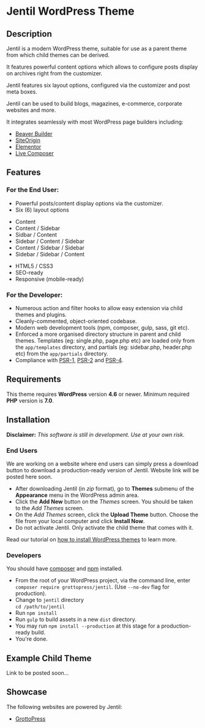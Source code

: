 # Jentil WordPress Theme

## Description

Jentil is a modern WordPress theme, suitable for use as a parent theme from which child themes can be derived.

It features powerful content options which allows to configure posts display on archives right from the customizer.

Jentil features six layout options, configured via the customizer and post meta boxes.

Jentil can be used to build blogs, magazines, e-commerce, corporate websites and more.

It integrates seamlessly with most WordPress page builders including:

- [Beaver Builder](https://wordpress.org/plugins/beaver-builder-lite-version/)
- [SiteOrigin](https://wordpress.org/plugins/siteorigin-panels/)
- [Elementor](https://wordpress.org/plugins/elementor/)
- [Live Composer](https://wordpress.org/plugins/live-composer-page-builder/)

## Features

### For the End User:
- Powerful posts/content display options via the customizer.
- Six (6) layout options  
 * Content
 * Content / Sidebar
 * Sidbar / Content
 * Sidebar / Content / Sidebar
 * Content / Sidebar / Sidebar
 * Sidebar / Sidebar / Content
- HTML5 / CSS3
- SEO-ready
- Responsive (mobile-ready)

### For the Developer:
- Numerous action and filter hooks to allow easy extension via child themes and plugins.
- Cleanly-commented, object-oriented codebase.
- Modern web development tools (npm, composer, gulp, sass, git etc).
- Enforced a more organised directory structure in parent and child themes. Templates (eg: single.php, page.php etc) are loaded only from the `app/templates` directory, and partials (eg: sidebar.php, header.php etc) from the `app/partials` directory.
- Compliance with [PSR-1](http://www.php-fig.org/psr/psr-1/), [PSR-2](http://www.php-fig.org/psr/psr-2/) and [PSR-4](http://www.php-fig.org/psr/psr-4/).

## Requirements

This theme requires **WordPress** version **4.6** or newer. Minimum required **PHP** version is **7.0**.

## Installation

**Disclaimer:** *This software is still in development. Use at your own risk.*

### End Users

We are working on a website where end users can simply press a download button to download a production-ready version of Jentil. Website link will be posted here soon.

- After downloading Jentil (in *zip* format), go to **Themes** submenu of the **Appearance** menu in the WordPress admin area.
- Click the **Add New** button on the *Themes* screen. You should be taken to the *Add Themes* screen.
- On the *Add Themes* screen, click the **Upload Theme** button. Choose the file from your local computer and click **Install Now**.
- Do not activate Jentil. Only activate the child theme that comes with it.

Read our tutorial on [how to install WordPress themes](https://www.grottopress.com/tutorials/wordpress-themes-installation/) to learn more.

### Developers

You should have [composer](https://getcomposer.org/) and [npm](https://www.npmjs.com/) installed.

- From the root of your WordPress project, via the command line, enter `composer require grottopress/jentil`. (Use `--no-dev` flag for production).
- Change to `jentil` directory  
 `cd /path/to/jentil`
- Run `npm install`
- Run `gulp` to build assets in a new `dist` directory.
- You may run `npm install --production` at this stage for a production-ready build.
- You're done.

## Example Child Theme

Link to be posted soon...

## Showcase

The following websites are powered by Jentil:

- [GrottoPress](https://www.grottopress.com)
